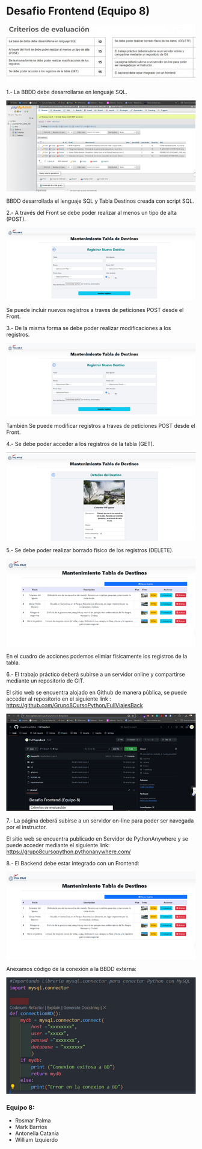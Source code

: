 # Desafio Frontend (Equipo 8)

![alt text](app/static/assets/fotos_destinos/read00.png)

1.- La BBDD debe desarrollarse en lenguaje SQL.

![alt text](app/static/assets/fotos_destinos/read05.png)

BBDD desarrollada el lenguaje SQL y Tabla Destinos creada con script SQL.


2.- A través del Front se debe poder realizar al menos un tipo de alta (POST).

![alt text](app/static/assets/fotos_destinos/read04.png)

Se puede incluir nuevos registros a traves de peticiones POST desde el Front.


3.- De la misma forma se debe poder realizar modificaciones a los registros.

![alt text](app/static/assets/fotos_destinos/read04.png)

También Se puede modificar registros a traves de peticiones POST desde el Front.


4.- Se debe poder acceder a los registros de la tabla (GET).

![alt text](app/static/assets/fotos_destinos/read02.png)


5.- Se debe poder realizar borrado físico de los registros (DELETE).

![alt text](app/static/assets/fotos_destinos/read01.png)

En el cuadro de acciones podemos elimiar fisicamente los registros de la tabla.


6.- El trabajo práctico deberá subirse a un servidor online y compartirse mediante un repositorio de GIT.

El sitio web se encuentra alojado en Github de manera pública, se puede 
acceder al repositorio en el siguiente link : https://github.com/Grupo8CursoPython/FullViajesBack

![alt text](app/static/assets/fotos_destinos/read06.png)


7.- La página deberá subirse a un servidor on-line para poder
ser navegada por el instructor.

El sitio web se encuentra publicado en Servidor de PythonAnywhere y se puede acceder mediante el siguiente link: https://grupo8cursopython.pythonanywhere.com/



8.- El Backend debe estar integrado con un Frontend:

![alt text](app/static/assets/fotos_destinos/read01.png)

Anexamos código de la conexión a la BBDD externa:

![alt text](app/static/assets/fotos_destinos/read07.png)



### Equipo 8:
- Rosmar Palma
- Mark Barrios
- Antonella Catania
- William Izquierdo